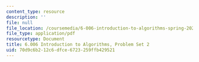 ```yaml
---
content_type: resource
description: ''
file: null
file_location: /coursemedia/6-006-introduction-to-algorithms-spring-2020/70d9c6b212c6dfce6723259ffb429521_MIT6_006S20_ps2-questions.pdf
file_type: application/pdf
resourcetype: Document
title: 6.006 Introduction to Algorithms, Problem Set 2
uid: 70d9c6b2-12c6-dfce-6723-259ffb429521
---
```

